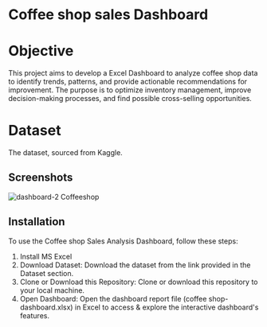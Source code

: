 
# Coffee shop sales Dashboard
# Objective

This project aims to develop a Excel Dashboard to analyze coffee shop data to identify trends, patterns, and provide actionable recommendations for improvement.
The purpose is to optimize inventory management, improve decision-making processes, and find possible cross-selling opportunities.

# Dataset
The dataset, sourced from Kaggle.




## Screenshots


![dashboard-2 Coffeeshop](https://github.com/user-attachments/assets/fc26eaf6-8efd-4731-8a94-dad976f75793)


## Installation

To use the Coffee shop Sales Analysis Dashboard, follow these steps:
1.	Install MS Excel 
2.	Download Dataset: Download the dataset from the link provided in the Dataset section.
3.	Clone or Download this Repository: Clone or download this repository to your local machine.
4.	Open Dashboard: Open the dashboard report file (coffee shop-dashboard.xlsx) in Excel to access & explore the interactive dashboard's features.
